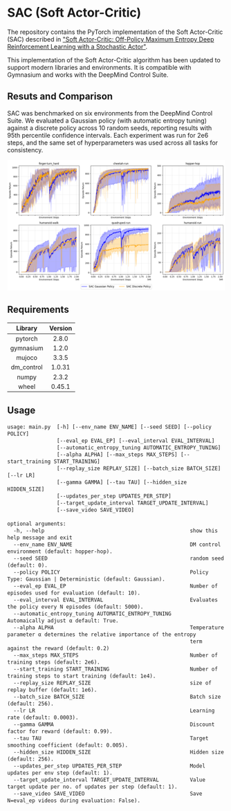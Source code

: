 # SAC (Soft Actor-Critic)
The repository contains the PyTorch implementation of the Soft Actor-Critic (SAC) described in ["Soft Actor-Critic: Off-Policy Maximum Entropy Deep Reinforcement Learning with a Stochastic Actor"](https://arxiv.org/pdf/1801.01290).

This implementation of the Soft Actor-Critic algorithm has been updated to support modern libraries and environments. It is compatible with Gymnasium and works with the DeepMind Control Suite.

## Resuts and Comparison
SAC was benchmarked on six environments from the DeepMind Control Suite. We evaluated a Gaussian policy (with automatic entropy tuning) against a discrete policy across 10 random seeds, reporting results with 95th percentile confidence intervals. Each experiment was run for 2e6 steps, and the same set of hyperparameters was used across all tasks for consistency.

<img src="images/results.png" width="1024"/>

## Requirements
Library  | Version
:-------------------------:|:-------------------------:
pytorch |  2.8.0
gymnasium | 1.2.0
mujoco | 3.3.5
dm_control | 1.0.31
numpy | 2.3.2
wheel | 0.45.1

## Usage
```
usage: main.py  [-h] [--env_name ENV_NAME] [--seed SEED] [--policy POLICY]
                [--eval_ep EVAL_EP] [--eval_interval EVAL_INTERVAL]
                [--automatic_entropy_tuning AUTOMATIC_ENTROPY_TUNING]
                [--alpha ALPHA] [--max_steps MAX_STEPS] [--start_training START_TRAINING]
                [--replay_size REPLAY_SIZE] [--batch_size BATCH_SIZE] [--lr LR]
                [--gamma GAMMA] [--tau TAU] [--hidden_size HIDDEN_SIZE]
                [--updates_per_step UPDATES_PER_STEP]
                [--target_update_interval TARGET_UPDATE_INTERVAL]
                [--save_video SAVE_VIDEO]

optional arguments:
  -h, --help                                               show this help message and exit
  --env_name ENV_NAME                                      DM control environment (default: hopper-hop).
  --seed SEED                                              random seed (default: 0).
  --policy POLICY                                          Policy Type: Gaussian | Deterministic (default: Gaussian).
  --eval_ep EVAL_EP                                        Number of episodes used for evaluation (default: 10).
  --eval_interval EVAL_INTERVAL                            Evaluates the policy every N episodes (default: 5000).
  --automatic_entropy_tuning AUTOMATIC_ENTROPY_TUNING      Automaically adjust α default: True.
  --alpha ALPHA                                            Temperature parameter α determines the relative importance of the entropy
                                                           term against the reward (default: 0.2)
  --max_steps MAX_STEPS                                    Number of training steps (default: 2e6).
  --start_training START_TRAINING                          Number of training steps to start training (default: 1e4).
  --replay_size REPLAY_SIZE                                size of replay buffer (default: 1e6).
  --batch_size BATCH_SIZE                                  Batch size (default: 256).
  --lr LR                                                  Learning rate (default: 0.0003).
  --gamma GAMMA                                            Discount factor for reward (default: 0.99).
  --tau TAU                                                Target smoothing coefficient (default: 0.005).
  --hidden_size HIDDEN_SIZE                                Hidden size (default: 256).
  --updates_per_step UPDATES_PER_STEP                      Model updates per env step (default: 1).
  --target_update_interval TARGET_UPDATE_INTERVAL          Value target update per no. of updates per step (default: 1).
  --save_video SAVE_VIDEO                                  Save N=eval_ep videos during evaluation: False).
```


